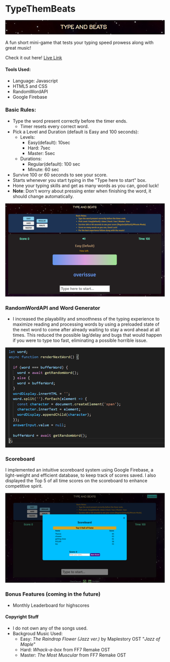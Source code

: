 # TypeThemBeats
![TypeAndBeats Logo](https://github.com/danchau88/TypeAndBeats/blob/master/READMEimg/TABlogo.PNG)

A fun short mini-game that tests your typing speed prowess along with great music!

Check it out here! [Live Link](https://danchau88.github.io/TypeAndBeats/)

#### Tools Used:
* Language: Javascript
* HTML5 and CSS
* RandomWordAPI
* Google Firebase

### Basic Rules:
* Type the word present correctly before the timer ends.
  * Timer resets every correct word.
* Pick a Level and Duration (default is Easy and 100 seconds):
  * Levels:
    * Easy(default): 10sec
    * Hard: 7sec 
    * Master: 5sec
  * Durations:
    * Regular(default): 100 sec
    * Minute: 60 sec
* Survive 100 or 60 seconds to see your score.
* Starts whenever you start typing in the "Type here to start" box.
* Hone your typing skills and get as many words as you can, good luck!
* **Note**: Don't worry about pressing enter when finishing the word, it should change automatically.

![TypeAndBeats Home](https://github.com/danchau88/TypeAndBeats/blob/master/READMEimg/TypeAndBeats1.PNG)

### RandomWordAPI and Word Generator
* I increased the playability and smoothness of the typing experience to maximize reading and processing words by using a preloaded state of the next word to come after already waiting to stay a word ahead at all times. This reduced the possible lag/delay and bugs that would happen if you were to type too fast, eliminating a possible horrible issue.

![TypeAndBeats script.js](https://github.com/danchau88/TypeAndBeats/blob/master/READMEimg/TABcodesnippet2.PNG)

### Scoreboard
I implemented an intuitive scoreboard system using Google Firebase, a light-weight and efficient database, to keep track of scores saved. I also displayed the Top 5 of all time scores on the scoreboard to enhance competitive spirit.

![TypeAndBeats Scoreboard](https://github.com/danchau88/TypeAndBeats/blob/master/READMEimg/CaptureScoreboard.PNG)

### Bonus Features (coming in the future)
* Monthly Leaderboard for highscores

#### Copyright Stuff
* I do not own any of the songs used.
* Backgroud Music Used:
  * Easy: *The Raindrop Flower (Jazz ver.)* by Maplestory OST "*Jazz of Maple*"
  * Hard: *Whack-a-box* from FF7 Remake OST
  * Master: *The Most Muscular* from FF7 Remake OST
